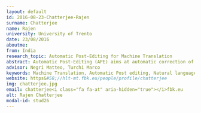 ```yaml
---
layout: default 
id: 2016-08-23-Chatterjee-Rajen
surname: Chatterjee
name: Rajen
university: University of Trento
date: 23/08/2016
aboutme: 
from: India
research_topic: Automatic Post-Editing for Machine Translation
abstract: Automatic Post-Editing (APE) aims at automatic correction of machine translation (MT) errors, as it is one of the major challenges posed by the evolution of translation industry. The goal is to advance the state-of-the-art in APE and set the conditions for fair, informative and comparable evaluations (with APE-specific metrics and shared reusable benchmarks). Particular emphasis will be placed on creating flexible systems, which are portable across language pairs and domains, and are capable to model and customize to users' style and needs
advisor: Negri Matteo, Turchi Marco
keywords: Machine Translation, Automatic Post editing, Natural language Processing, Human Language Technology, Machine Learning
website: https&#58;//hlt-mt.fbk.eu/people/profile/chatterjee
img: chatterjee.jpg
email: chatterjee<i class="fa fa-at" aria-hidden="true"></i>fbk.eu
alt: Rajen Chatterjee
modal-id: stud26
---
```

